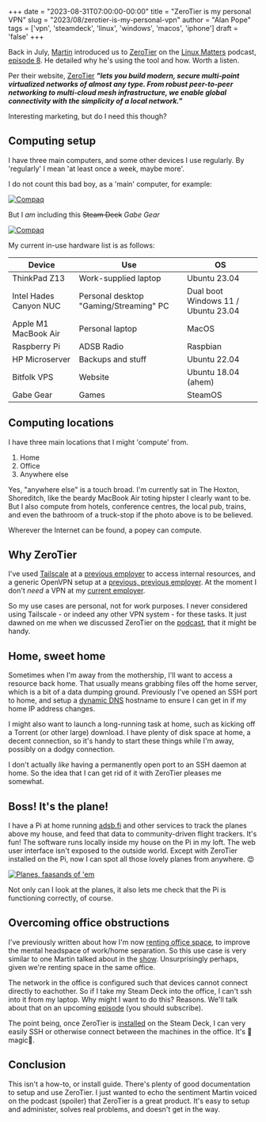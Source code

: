 +++
date = "2023-08-31T07:00:00-00:00"
title = "ZeroTier is my personal VPN"
slug = "2023/08/zerotier-is-my-personal-vpn"
author = "Alan Pope"
tags = ['vpn', 'steamdeck', 'linux', 'windows', 'macos', 'iphone']
draft = 'false'
+++

Back in July, [Martin](https://wimpysworld.com/) introduced us to [ZeroTier](https://www.zerotier.com/) on the [Linux Matters](https://linuxmatters.sh/) podcast, [episode 8](https://linuxmatters.sh/8/). He detailed why he's using the tool and how. Worth a listen. 

Per their website, [ZeroTier](https://www.zerotier.com/) ***"lets you build modern, secure multi-point virtualized networks of almost any type. From robust peer-to-peer networking to multi-cloud mesh infrastructure, we enable global connectivity with the simplicity of a local network."***

Interesting marketing, but do I need this though?

## Computing setup

I have three main computers, and some other devices I use regularly. By 'regularly' I mean 'at least once a week, maybe more'. 

I do not count this bad boy, as a 'main' computer, for example:

[![Compaq](/blog/images/2023-08-31/compaq.jpeg)](/blog/images/2023-08-31/compaq.jpeg)

But I *am* including this ~~Steam Deck~~ *Gabe Gear*

[![Compaq](/blog/images/2023-08-31/steamdeck.jpeg)](/blog/images/2023-08-31/steamdeck.jpeg)

My current in-use hardware list is as follows:

| Device | Use | OS|
|--------|-----|---|
| ThinkPad Z13 | Work-supplied laptop | Ubuntu 23.04|
| Intel Hades Canyon NUC | Personal desktop "Gaming/Streaming" PC | Dual boot Windows 11 / Ubuntu 23.04|
| Apple M1 MacBook Air | Personal laptop | MacOS|
| Raspberry Pi | ADSB Radio | Raspbian |
| HP Microserver | Backups and stuff| Ubuntu 22.04 |
| Bitfolk VPS | Website| Ubuntu 18.04 (ahem)|
| Gabe Gear | Games | SteamOS |

## Computing locations

I have three main locations that I might 'compute' from.

1. Home
2. Office
3. Anywhere else

Yes, "anywhere else" is a touch broad. I'm currently sat in The Hoxton, Shoreditch, like the beardy MacBook Air toting hipster I clearly want to be. But I also compute from hotels, conference centres, the local pub, trains, and even the bathroom of a truck-stop if the photo above is to be believed. 

Wherever the Internet can be found, a popey can compute. 

## Why ZeroTier

I've used [Tailscale](https://tailscale.com/) at a [previous employer](https://www.influxdata.com/) to access internal resources, and a generic OpenVPN setup at a [previous, previous employer](https://canonical.com). At the moment I don't *need* a VPN at my [current employer](https://axiom.co/). 

So my use cases are personal, not for work purposes. I never considered using Tailscale - or indeed any other VPN system - for these tasks. It just dawned on me when we discussed ZeroTier on the [podcast](https://linuxmatters.sh/8/), that it might be handy.

## Home, sweet home

Sometimes when I'm away from the mothership, I'll want to access a resource back home. That usually means grabbing files off the home server, which is a bit of a data dumping ground. Previously I've opened an SSH port to home, and setup a [dynamic DNS](https://afraid.org/) hostname to ensure I can get in if my home IP address changes. 

I might also want to launch a long-running task at home, such as kicking off a Torrent (or other large) download. I have plenty of disk space at home, a decent connection, so it's handy to start these things while I'm away, possibly on a dodgy connection.

I don't actually *like* having a permanently open port to an SSH daemon at home. So the idea that I can get rid of it with ZeroTier pleases me somewhat.

## Boss! It's the plane!

I have a Pi at home running [adsb.fi](https://adsb.fi/) and other services to track the planes above my house, and feed that data to community-driven flight trackers. It's fun! The software runs locally inside my house on the Pi in my loft. The web user interface isn't exposed to the outside world. Except with ZeroTier installed on the Pi, now I can spot all those lovely planes from anywhere. 😍

[![Planes, faasands of 'em](/blog/images/2023-08-31/planes.png)](/blog/images/2023-08-31/planes.png)

Not only can I look at the planes, it also lets me check that the Pi is functioning correctly, of course.

## Overcoming office obstructions

I've previously written about how I'm now [renting office space](/blog/2023/08/its-not-working-from-home), to improve the mental headspace of work/home separation. So this use case is very similar to one Martin talked about in the [show](https://linuxmatters.sh/8/). Unsurprisingly perhaps, given we're renting space in the same office.

The network in the office is configured such that devices cannot connect directly to eachother. So if I take my Steam Deck into the office, I can't ssh into it from my laptop. Why might I want to do this? Reasons. We'll talk about that on an upcoming [episode](https://linuxmatters.sh) (you should subscribe).

The point being, once ZeroTier is [installed](https://wimpysworld.com/posts/install-zerotier-on-steamdeck) on the Steam Deck, I can very easily SSH or otherwise connect between the machines in the office. It's 🌟magic🌟.

## Conclusion

This isn't a how-to, or install guide. There's plenty of good documentation to setup and use ZeroTier. I just wanted to echo the sentiment Martin voiced on the podcast (spoiler) that ZeroTier is a great product. It's easy to setup and administer, solves real problems, and doesn't get in the way.





